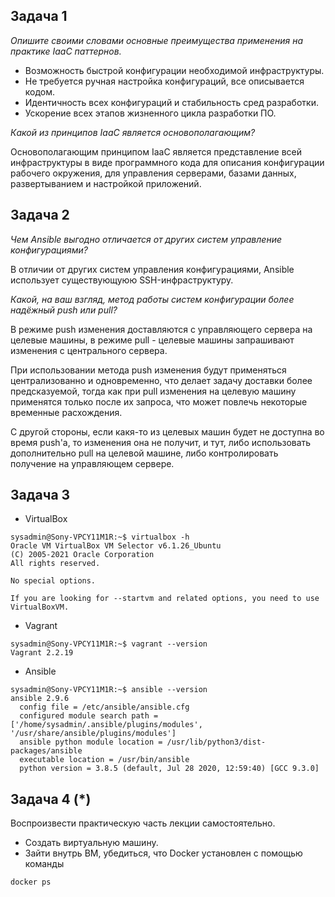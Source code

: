 ## Задача 1

*Опишите своими словами основные преимущества применения на практике IaaC паттернов.*

- Возможность быстрой конфигурации необходимой инфраструктуры.
- Не требуется ручная настройка конфигураций, все описывается кодом.
- Идентичность всех конфигураций и стабильность сред разработки.
- Ускорение всех этапов жизненного цикла разработки ПО.

*Какой из принципов IaaC является основополагающим?*

Основополагающим принципом IaaC является представление всей инфраструктуры в виде программного кода для описания 
конфигурации рабочего окружения, для управления серверами, базами данных, развертыванием и настройкой приложений.   

## Задача 2

*Чем Ansible выгодно отличается от других систем управление конфигурациями?*

В отличии от других систем управления конфигурациями, Ansible использует существующуюю SSH-инфраструктуру.

*Какой, на ваш взгляд, метод работы систем конфигурации более надёжный push или pull?*

В режиме push изменения доставляются с управляющего сервера на целевые машины, в режиме pull - целевые машины 
запрашивают изменения с центрального сервера.

При использовании метода push изменения будут применяться 
централизованно и одновременно, что делает задачу доставки более предсказуемой, тогда как при pull изменения на целевую 
машину применятся только после их запроса, что может повлечь некоторые временные расхождения.

С другой стороны, если какя-то из целевых машин будет не доступна во время push'а, то изменения она не получит, и 
тут, либо использовать дополнительно pull на целевой машине, либо контролировать получение на управляющем сервере.  

## Задача 3

- VirtualBox
```
sysadmin@Sony-VPCY11M1R:~$ virtualbox -h
Oracle VM VirtualBox VM Selector v6.1.26_Ubuntu
(C) 2005-2021 Oracle Corporation
All rights reserved.

No special options.

If you are looking for --startvm and related options, you need to use VirtualBoxVM.
```
- Vagrant
```
sysadmin@Sony-VPCY11M1R:~$ vagrant --version
Vagrant 2.2.19
```
- Ansible
```
sysadmin@Sony-VPCY11M1R:~$ ansible --version
ansible 2.9.6
  config file = /etc/ansible/ansible.cfg
  configured module search path = ['/home/sysadmin/.ansible/plugins/modules', '/usr/share/ansible/plugins/modules']
  ansible python module location = /usr/lib/python3/dist-packages/ansible
  executable location = /usr/bin/ansible
  python version = 3.8.5 (default, Jul 28 2020, 12:59:40) [GCC 9.3.0]

```

## Задача 4 (*)

Воспроизвести практическую часть лекции самостоятельно.

- Создать виртуальную машину.
- Зайти внутрь ВМ, убедиться, что Docker установлен с помощью команды
```
docker ps
```